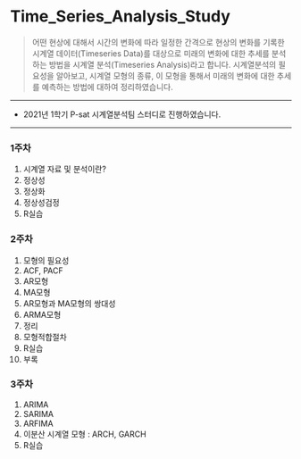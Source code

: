 # Time_Series_Analysis_Study
> 어떤 현상에 대해서 시간의 변화에 따라 일정한 간격으로 현상의 변화를 기록한 시계열 데이터(Timeseries Data)를 대상으로 미래의 변화에 대한 추세를 분석하는 방법을 시계열 분석(Timeseries Analysis)라고 합니다. 시계열분석의 필요성을 알아보고, 시계열 모형의 종류, 이 모형을 통해서 미래의 변화에 대한 추세를 예측하는 방법에 대하여 정리하였습니다.

---
* 2021년 1학기 P-sat 시계열분석팀 스터디로 진행하였습니다.

---

### 1주차
1. 시계열 자료 및 분석이란?
2. 정상성
3. 정상화
4. 정상성검정
5. R실습



### 2주차
1. 모형의 필요성
2. ACF, PACF
3. AR모형
4. MA모형
5. AR모형과 MA모형의 쌍대성
6. ARMA모형
7. 정리
8. 모형적합절차
9. R실습
10. 부록



### 3주차
1. ARIMA
2. SARIMA
3. ARFIMA
4. 이분산 시계열 모형 : ARCH, GARCH
5. R실습
